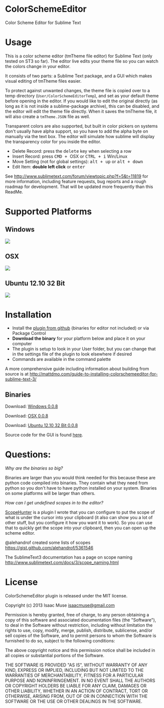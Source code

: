 ColorSchemeEditor
=================

Color Scheme Editor for Sublime Text

# Usage

This is a color scheme editor (tmTheme file editor) for Sublime Text (only tested on ST3 so far). The editor live edits your theme file so you can watch the colors change in your editor.

It consists of two parts: a Sublime Text package, and a GUI which makes visual editing of tmTheme files easier.

To protect against unwanted changes, the theme file is copied over to a temp directory (```User/ColorSchemeEditorTemp```), and set as your default theme before opening in the editor. If you would like to edit the original directly (as long as it is not inside a sublime-package archive), this can be disabled, and the editor will edit the theme file directly. When it saves the tmTheme file, it will also create a ```tmTheme.JSON``` file as well.

Transparent colors are also supported, but built in color pickers on systems don't usually have alpha support, so you have to add the alpha byte on manually via the text box. The editor will simulate how sublime will display the transparency color for you inside the editor.

* Delete Record: press the <kbd>delete</kbd> key when selecting a row
* Insert Record: press <kbd>CMD + </kbd> OSX or <kbd>CTRL + i</kbd> Win/Linux
* Move Setting (not for global settings): <kbd>alt + up</kbd>   or <kbd>alt + down</kbd>
* Edit Item: **double left click**  or <kbd>enter</kbd>

See http://www.sublimetext.com/forum/viewtopic.php?f=5&t=11819 for more information, including feature requests, bug reports and a rough roadmap for development. That will be updated more frequently than this ReadMe.

# Supported Platforms
## Windows
<img src="https://dl.dropboxusercontent.com/u/342698/ColorSchemeEditor/CSE_WIN.png" border="0"/>

## OSX
<img src="https://dl.dropboxusercontent.com/u/342698/ColorSchemeEditor/CSE_OSX.png" border="0"/>

## Ubuntu 12.10 32 Bit
<img src="https://dl.dropboxusercontent.com/u/342698/ColorSchemeEditor/CSE_NIX.png" border="0"/>

# Installation

* Install the [plugin from github](github.com/facelessuser/ColorSchemeEditor) (binaries for editor not included) or via Package Control
* **Download the binary** for your platform below and place it on your computer 
 * The plugin is setup to look in your User folder, but you can change that in the settings file of the plugin to look elsewhere if desired
* Commands are available in the command palette

A more comprehensive guide including information about building from source is at <http://mattdmo.com/guide-to-installing-colorschemeeditor-for-sublime-text-3/>

## Binaries

Download: [Windows 0.0.8](https://dl.dropboxusercontent.com/u/342698/ColorSchemeEditor/subclrschm_win_0.0.8.zip)
  
Download: [OSX 0.0.8](https://dl.dropboxusercontent.com/u/342698/ColorSchemeEditor/subclrschm_osx_0.0.8.zip)
  
Download: [Ubuntu 12.10 32 Bit 0.0.8](https://dl.dropboxusercontent.com/u/342698/ColorSchemeEditor/subclrschm_UBU_0.0.8.zip)

Source code for the GUI is found [here](https://github.com/facelessuser/subclrschm).

# Questions:

_Why are the binaries so big?_  

Binaries are larger than you would think needed for this because these are python code compiled into binaries. They contain what they need from python so you don't have to have python installed on your system. Binaries on some platforms will be larger than others.

_How can I get undefined scopes in to the editor?_

[ScopeHunter](https://github.com/facelessuser/ScopeHunter) is a plugin I wrote that you can configure to put the scope of what is under the cursor into your clipboard (it also can show you a lot of other stuff, but you configure it how you want it to work). So you can use that to quickly get the scope into your clipboard, then you can open up the scheme editor.

@alehandrof created some lists of scopes https://gist.github.com/alehandrof/5361546

The SublimeText3 documentation has a page on scope naming http://www.sublimetext.com/docs/3/scope_naming.html


# License
ColorSchemeEditor plugin is released under the MIT license.

Copyright (c) 2013 Isaac Muse <isaacmuse@gmail.com>

Permission is hereby granted, free of charge, to any person obtaining a copy of this software and associated documentation files (the "Software"), to deal in the Software without restriction, including without limitation the rights to use, copy, modify, merge, publish, distribute, sublicense, and/or sell copies of the Software, and to permit persons to whom the Software is furnished to do so, subject to the following conditions:

The above copyright notice and this permission notice shall be included in all copies or substantial portions of the Software.

THE SOFTWARE IS PROVIDED "AS IS", WITHOUT WARRANTY OF ANY KIND, EXPRESS OR IMPLIED, INCLUDING BUT NOT LIMITED TO THE WARRANTIES OF MERCHANTABILITY, FITNESS FOR A PARTICULAR PURPOSE AND NONINFRINGEMENT. IN NO EVENT SHALL THE AUTHORS OR COPYRIGHT HOLDERS BE LIABLE FOR ANY CLAIM, DAMAGES OR OTHER LIABILITY, WHETHER IN AN ACTION OF CONTRACT, TORT OR OTHERWISE, ARISING FROM, OUT OF OR IN CONNECTION WITH THE SOFTWARE OR THE USE OR OTHER DEALINGS IN THE SOFTWARE.
